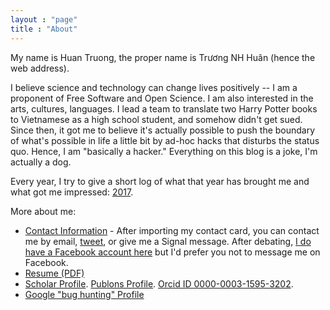 ```yaml
---
layout : "page"
title : "About"
---
```


My name is Huan Truong, the proper name is Trương NH Huân (hence the web address).

I believe science and technology can change lives positively -- I am a proponent of Free Software and Open Science. I am also interested in the arts, cultures, languages. I lead a team to translate two Harry Potter books to Vietnamese as a high school student, and somehow didn't get sued. Since then, it got me to believe it's actually possible to push the boundary of what's possible in life a little bit by ad-hoc hacks that disturbs the status quo. Hence, I am "basically a hacker." Everything on this blog is a joke, I'm actually a dog.

Every year, I try to give a short log of what that year has brought me and what got me impressed: [2017](/posts/favorite-things-2017.html).

More about me:

- [Contact Information](/vc) - After importing my contact card, you can contact me by email, [tweet](https://twitter.com/huant), or give me a Signal message. After debating, [I do have a Facebook account here](https://www.facebook.com/horseradix) but I'd prefer you not to message me on Facebook.
- [Resume (PDF)](/resume.pdf)
- [Scholar Profile](https://scholar.google.com/citations?user=ZTuFnawAAAAJ&hl=en). [Publons Profile](https://publons.com/a/1402833/). [Orcid ID 0000-0003-1595-3202](https://orcid.org/0000-0003-1595-3202).
- [Google "bug hunting" Profile](https://bughunter.withgoogle.com/profile/d5f16dfd-6636-4460-ac1b-24d6c9bbb4b2)
